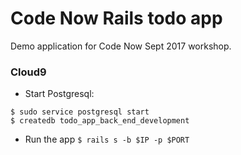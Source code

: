# Code Now Rails todo app

Demo application for Code Now Sept 2017 workshop.

### Cloud9
- Start Postgresql: 
```
$ sudo service postgresql start
$ createdb todo_app_back_end_development
```
- Run the app `$ rails s -b $IP -p $PORT`